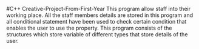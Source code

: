 #C++ Creative-Project-From-First-Year
This program allow staff into their working place. All the staff members details are stored in this program and all conditional statement have been used to check certain condition that enables the user to use the property. This program consists of the structures which store variable of different types that store details of the user. 
